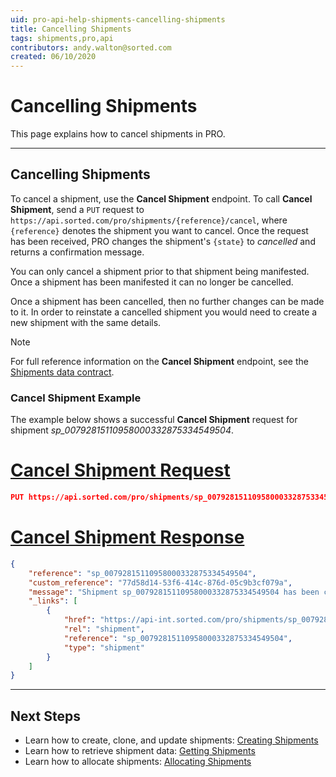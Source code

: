```yaml
---
uid: pro-api-help-shipments-cancelling-shipments
title: Cancelling Shipments
tags: shipments,pro,api
contributors: andy.walton@sorted.com
created: 06/10/2020
---
```

# Cancelling Shipments

This page explains how to cancel shipments in PRO.

---

## Cancelling Shipments

To cancel a shipment, use the **Cancel Shipment** endpoint. To call **Cancel Shipment**, send a `PUT` request to `https://api.sorted.com/pro/shipments/{reference}/cancel`, where `{reference}` denotes the shipment you want to cancel. Once the request has been received, PRO changes the shipment's `{state}` to _cancelled_ and returns a confirmation message.

You can only cancel a shipment prior to that shipment being manifested. Once a shipment has been manifested it can no longer be cancelled.

Once a shipment has been cancelled, then no further changes can be made to it. In order to reinstate a cancelled shipment you would need to create a new shipment with the same details.

> [!NOTE]
>
> For full reference information on the **Cancel Shipment** endpoint, see the [Shipments data contract](/pro/api/reference/shipments-api-ref.html#tag/Shipments/paths/~1shipments~1{shipmentReference}~1cancel/put).

### Cancel Shipment Example

The example below shows a successful **Cancel Shipment** request for shipment _sp_00792815110958000332875334549504_.

# [Cancel Shipment Request](#tab/cancel-shipment-request)

```json
PUT https://api.sorted.com/pro/shipments/sp_00792815110958000332875334549504/cancel
```

# [Cancel Shipment Response](#tab/cancel-shipment-response)

```json
{
    "reference": "sp_00792815110958000332875334549504",
    "custom_reference": "77d58d14-53f6-414c-876d-05c9b3cf079a",
    "message": "Shipment sp_00792815110958000332875334549504 has been cancelled",
    "_links": [
        {
            "href": "https://api-int.sorted.com/pro/shipments/sp_00792815110958000332875334549504",
            "rel": "shipment",
            "reference": "sp_00792815110958000332875334549504",
            "type": "shipment"
        }
    ]
}
```
---

<!-- ## Deleting Shipments

To delete a cancelled shipment, use the **Delete Shipment** endpoint. You can call **Delete Shipment** by sending a `DELETE` request to `https://api.sorted.com/pro/shipments/{reference}`, where `{reference}` refers to the shipment you want to delete. Once the request has been received, PRO permanently deletes the shipment's data and returns a confirmation message.

You can only delete shipments that are in a `state` of _cancelled_. If you attempt to delete a shipment that has not been cancelled then PRO returns an error

> [!NOTE]
>
> For full reference information on the **Delete Shipment** endpoint, see the [Shipments API reference](/pro/api/reference/shipments-api-ref.html#tag/Shipments/paths/~1shipments~1{shipmentReference}/delete).

### Delete Shipment Example

The example below shows a successful **Delete Shipment** request for shipment _sp_00595452779180472847666078547968_.

# [Delete Shipment Request](#tab/delete-shipment-request)

```json
DELETE https://api.sorted.com/pro/shipments/sp_00595452779180472847666078547968
```
# [Delete Shipment Response](#tab/delete-shipment-response)

```json
{
  "reference": "sp_00595452779180472847666078547968",
  "message": "Shipment sp_00595452779180472847666078547968 was deleted successfully",
  "_links": []
}
```
---

-->

## Next Steps

* Learn how to create, clone, and update shipments: [Creating Shipments](/pro/api/shipments/creating_shipments.html)
* Learn how to retrieve shipment data: [Getting Shipments](/pro/api/shipments/getting_shipments.html)
* Learn how to allocate shipments: [Allocating Shipments](/pro/api/shipments/allocating_shipments.html)